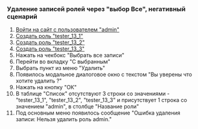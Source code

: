 ### Удаление записей ролей через "выбор Все", негативный сценарий

1. [Войти на сайт с пользователем "admin"](../../../../0.%20Шаги/1.%20Войти%20на%20сайт%20с%20пользователем%20username.md)
1. [Создать роль "tester_13_1"](../../../../0.%20Шаги/4.%20Создать%20роль%20с%20именем%20userrole.md)
1. [Создать роль "tester_13_2"](../../../../0.%20Шаги/4.%20Создать%20роль%20с%20именем%20userrole.md)
1. [Создать роль "tester_13_3"](../../../../0.%20Шаги/4.%20Создать%20роль%20с%20именем%20userrole.md)
1. Нажать на чекбокс "Выбрать все записи"
1. Перейти во вкладку "С выбранным"
1. Выбрать пункт из меню "Удалить"
1. Появилось модальное диалоговое окно с текстом "Вы уверены что хотите удалить ?"
1. Нажать на кнопку "ОК"
1. В таблице "Список" отсутствуют 3 строки со значениями - "tester_13_1", "tester_13_2", "tester_13_3" и присутствует 1 строка со значением "admin", в столбце "Название роли"
1. Под основным меню появилось сообщение "Ошибка удаления записи: Нельзя удалить роль admin."
